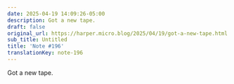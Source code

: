 ```yaml
---
date: 2025-04-19 14:09:26-05:00
description: Got a new tape.
draft: false
original_url: https://harper.micro.blog/2025/04/19/got-a-new-tape.html
sub_title: Untitled
title: 'Note #196'
translationKey: note-196
---
```


Got a new tape.